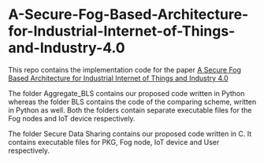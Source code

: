 # A-Secure-Fog-Based-Architecture-for-Industrial-Internet-of-Things-and-Industry-4.0
This repo contains the implementation code for the paper [A Secure Fog Based Architecture for Industrial Internet of Things and Industry 4.0](https://ieeexplore.ieee.org/document/9102442)

The folder Aggregate_BLS contains our proposed code written in Python whereas the folder BLS contains the code of the comparing scheme, written in Python as well. Both the folders contain separate executable files for the Fog nodes and IoT device respectively.

The folder Secure Data Sharing contains our proposed code written in C. It contains executable files for PKG, Fog node, IoT device and
User respectively.
